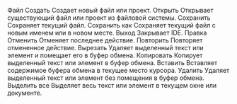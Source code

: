 Файл
Создать
Создает новый файл или проект.
Открыть
Открывает существующий файл или проект из файловой системы.
Сохранить
Сохраняет текущий файл.
Сохранить как
Сохраняет текущий файл с новым именем или в новом месте.
Выход
Закрывает IDE.
Правка
Отменить
Отменяет последнее действие.
Повторить
Повторяет отмененное действие.
Вырезать
Удаляет выделенный текст или элемент и помещает его в буфер обмена.
Копировать
Копирует выделенный текст или элемент в буфер обмена.
Вставить
Вставляет содержимое буфера обмена в текущее место курсора.
Удалить
Удаляет выделенный текст или элемент без помещения в буфер обмена.
Выделить все
Выделяет весь текст или элемент в текущем окне или документе.
